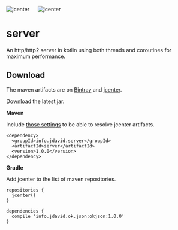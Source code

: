 ![jcenter](https://img.shields.io/badge/_jcenter_-1.0.0-6688ff.png?style=flat) &#x2003; ![jcenter](https://img.shields.io/badge/_Tests_-2/2-green.png?style=flat)
# server
An http/http2 server in kotlin using both threads and coroutines for maximum performance.

## Download ##

The maven artifacts are on [Bintray](https://bintray.com/programingjd/maven/info.jdavid.server/view)
and [jcenter](https://bintray.com/search?query=info.jdavid.server).

[Download](https://bintray.com/artifact/download/programingjd/maven/info/jdavid/ok/json/okjson/1.0.0/okjson-1.0.0.jar) the latest jar.

__Maven__

Include [those settings](https://bintray.com/repo/downloadMavenRepoSettingsFile/downloadSettings?repoPath=%2Fbintray%2Fjcenter)
 to be able to resolve jcenter artifacts.
```
<dependency>
  <groupId>info.jdavid.server</groupId>
  <artifactId>server</artifactId>
  <version>1.0.0</version>
</dependency>
```
__Gradle__

Add jcenter to the list of maven repositories.
```
repositories {
  jcenter()
}
```
```
dependencies {
  compile 'info.jdavid.ok.json:okjson:1.0.0'
}
```